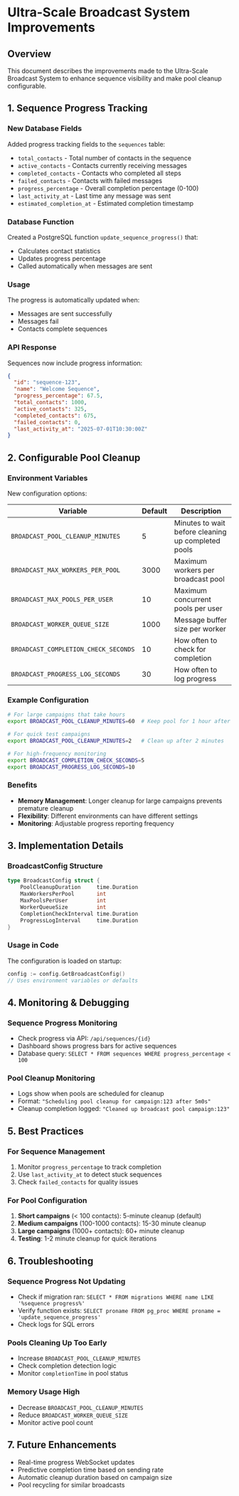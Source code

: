 # Ultra-Scale Broadcast System Improvements

## Overview
This document describes the improvements made to the Ultra-Scale Broadcast System to enhance sequence visibility and make pool cleanup configurable.

## 1. Sequence Progress Tracking

### New Database Fields
Added progress tracking fields to the `sequences` table:
- `total_contacts` - Total number of contacts in the sequence
- `active_contacts` - Contacts currently receiving messages
- `completed_contacts` - Contacts who completed all steps
- `failed_contacts` - Contacts with failed messages
- `progress_percentage` - Overall completion percentage (0-100)
- `last_activity_at` - Last time any message was sent
- `estimated_completion_at` - Estimated completion timestamp

### Database Function
Created a PostgreSQL function `update_sequence_progress()` that:
- Calculates contact statistics
- Updates progress percentage
- Called automatically when messages are sent

### Usage
The progress is automatically updated when:
- Messages are sent successfully
- Messages fail
- Contacts complete sequences

### API Response
Sequences now include progress information:
```json
{
  "id": "sequence-123",
  "name": "Welcome Sequence",
  "progress_percentage": 67.5,
  "total_contacts": 1000,
  "active_contacts": 325,
  "completed_contacts": 675,
  "failed_contacts": 0,
  "last_activity_at": "2025-07-01T10:30:00Z"
}
```

## 2. Configurable Pool Cleanup

### Environment Variables
New configuration options:

| Variable | Default | Description |
|----------|---------|-------------|
| `BROADCAST_POOL_CLEANUP_MINUTES` | 5 | Minutes to wait before cleaning up completed pools |
| `BROADCAST_MAX_WORKERS_PER_POOL` | 3000 | Maximum workers per broadcast pool |
| `BROADCAST_MAX_POOLS_PER_USER` | 10 | Maximum concurrent pools per user |
| `BROADCAST_WORKER_QUEUE_SIZE` | 1000 | Message buffer size per worker |
| `BROADCAST_COMPLETION_CHECK_SECONDS` | 10 | How often to check for completion |
| `BROADCAST_PROGRESS_LOG_SECONDS` | 30 | How often to log progress |

### Example Configuration
```bash
# For large campaigns that take hours
export BROADCAST_POOL_CLEANUP_MINUTES=60  # Keep pool for 1 hour after completion

# For quick test campaigns
export BROADCAST_POOL_CLEANUP_MINUTES=2   # Clean up after 2 minutes

# For high-frequency monitoring
export BROADCAST_COMPLETION_CHECK_SECONDS=5
export BROADCAST_PROGRESS_LOG_SECONDS=10
```

### Benefits
- **Memory Management**: Longer cleanup for large campaigns prevents premature cleanup
- **Flexibility**: Different environments can have different settings
- **Monitoring**: Adjustable progress reporting frequency

## 3. Implementation Details

### BroadcastConfig Structure
```go
type BroadcastConfig struct {
    PoolCleanupDuration     time.Duration
    MaxWorkersPerPool       int
    MaxPoolsPerUser         int
    WorkerQueueSize         int
    CompletionCheckInterval time.Duration
    ProgressLogInterval     time.Duration
}
```

### Usage in Code
The configuration is loaded on startup:
```go
config := config.GetBroadcastConfig()
// Uses environment variables or defaults
```

## 4. Monitoring & Debugging

### Sequence Progress Monitoring
- Check progress via API: `/api/sequences/{id}`
- Dashboard shows progress bars for active sequences
- Database query: `SELECT * FROM sequences WHERE progress_percentage < 100`

### Pool Cleanup Monitoring
- Logs show when pools are scheduled for cleanup
- Format: `"Scheduling pool cleanup for campaign:123 after 5m0s"`
- Cleanup completion logged: `"Cleaned up broadcast pool campaign:123"`

## 5. Best Practices

### For Sequence Management
1. Monitor `progress_percentage` to track completion
2. Use `last_activity_at` to detect stuck sequences
3. Check `failed_contacts` for quality issues

### For Pool Configuration
1. **Short campaigns** (< 100 contacts): 5-minute cleanup (default)
2. **Medium campaigns** (100-1000 contacts): 15-30 minute cleanup
3. **Large campaigns** (1000+ contacts): 60+ minute cleanup
4. **Testing**: 1-2 minute cleanup for quick iterations

## 6. Troubleshooting

### Sequence Progress Not Updating
- Check if migration ran: `SELECT * FROM migrations WHERE name LIKE '%sequence progress%'`
- Verify function exists: `SELECT proname FROM pg_proc WHERE proname = 'update_sequence_progress'`
- Check logs for SQL errors

### Pools Cleaning Up Too Early
- Increase `BROADCAST_POOL_CLEANUP_MINUTES`
- Check completion detection logic
- Monitor `completionTime` in pool status

### Memory Usage High
- Decrease `BROADCAST_POOL_CLEANUP_MINUTES`
- Reduce `BROADCAST_WORKER_QUEUE_SIZE`
- Monitor active pool count

## 7. Future Enhancements
- Real-time progress WebSocket updates
- Predictive completion time based on sending rate
- Automatic cleanup duration based on campaign size
- Pool recycling for similar broadcasts
